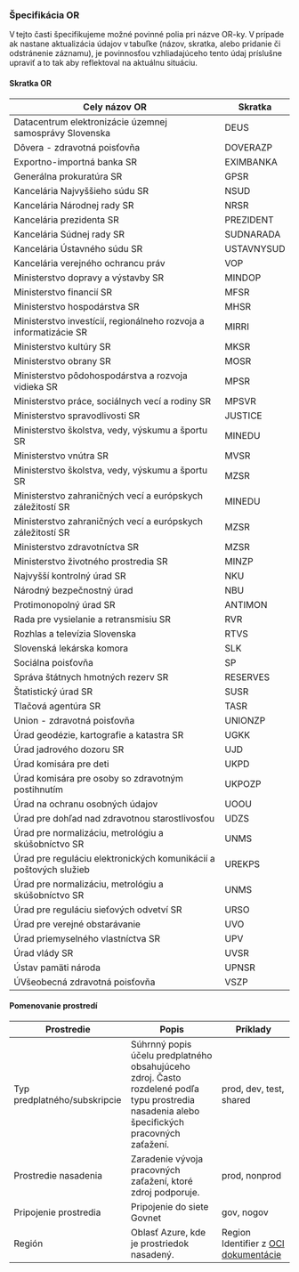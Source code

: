 ### Špecifikácia OR

V tejto časti špecifikujeme možné povinné polia pri názve OR-ky. V prípade ak nastane aktualizácia údajov v tabuľke (názov, skratka, alebo pridanie či odstránenie záznamu), je povinnosťou vzhliadajúceho tento údaj príslušne upraviť a to tak aby reflektoval na aktuálnu situáciu. 

#### Skratka OR
|Cely názov OR |Skratka |
--- | --- |
|Datacentrum elektronizácie územnej samosprávy Slovenska | DEUS |
|Dôvera - zdravotná poisťovňa | DOVERAZP |
|Exportno-importná banka SR | EXIMBANKA |
|Generálna prokuratúra SR | GPSR |
|Kancelária Najvyššieho súdu SR | NSUD |
|Kancelária Národnej rady SR | NRSR |
|Kancelária prezidenta SR | PREZIDENT |
|Kancelária Súdnej rady SR | SUDNARADA |
|Kancelária Ústavného súdu SR | USTAVNYSUD |
|Kancelária verejného ochrancu práv | VOP |
|Ministerstvo dopravy a výstavby SR | MINDOP |
|Ministerstvo financií SR | MFSR |
|Ministerstvo hospodárstva SR | MHSR |
|Ministerstvo investícií, regionálneho rozvoja a informatizácie SR | MIRRI |
|Ministerstvo kultúry SR| MKSR |
|Ministerstvo obrany SR| MOSR |
|Ministerstvo pôdohospodárstva a rozvoja vidieka SR| MPSR |
|Ministerstvo práce, sociálnych vecí a rodiny SR | MPSVR |
|Ministerstvo spravodlivosti SR | JUSTICE |
|Ministerstvo školstva, vedy, výskumu a športu SR | MINEDU |
|Ministerstvo vnútra SR | MVSR |
|Ministerstvo školstva, vedy, výskumu a športu SR | MZSR |
|Ministerstvo zahraničných vecí a európskych záležitostí SR | MINEDU |
|Ministerstvo zahraničných vecí a európskych záležitostí SR | MZSR |
|Ministerstvo zdravotníctva SR | MZSR |
|Ministerstvo životného prostredia SR | MINZP |
|Najvyšší kontrolný úrad SR | NKU |
|Národný bezpečnostný úrad | NBU |
|Protimonopolný úrad SR | ANTIMON |
|Rada pre vysielanie a retransmisiu SR | RVR |
|Rozhlas a televízia Slovenska | RTVS |
|Slovenská lekárska komora | SLK |
|Sociálna poisťovňa | SP |
|Správa štátnych hmotných rezerv SR | RESERVES |
|Štatistický úrad SR | SUSR |
|Tlačová agentúra SR | TASR |
|Union - zdravotná poisťovňa | UNIONZP |
|Úrad geodézie, kartografie a katastra SR | UGKK |
|Úrad jadrového dozoru SR | UJD |
|Úrad komisára pre deti | UKPD |
|Úrad komisára pre osoby so zdravotným postihnutím | UKPOZP |
|Úrad na ochranu osobných údajov | UOOU |
|Úrad pre dohľad nad zdravotnou starostlivosťou | UDZS |
|Úrad pre normalizáciu, metrológiu a skúšobníctvo SR | UNMS |
|Úrad pre reguláciu elektronických komunikácií a poštových služieb | UREKPS |
|Úrad pre normalizáciu, metrológiu a skúšobníctvo SR | UNMS |
|Úrad pre reguláciu sieťových odvetví SR | URSO |
|Úrad pre verejné obstarávanie | UVO |
|Úrad priemyselného vlastníctva SR | UPV |
|Úrad vlády SR  | UVSR |
|Ústav pamäti národa | UPNSR |
|ÚVšeobecná zdravotná poisťovňa | VSZP |

#### Pomenovanie prostredí
|Prostredie |Popis |Príklady |
--- | --- | --- |
|Typ predplatného/subskripcie |Súhrnný popis účelu predplatného obsahujúceho zdroj. Často rozdelené podľa typu prostredia nasadenia alebo špecifických pracovných zaťažení. |prod, dev, test, shared|
|Prostredie nasadenia |Zaradenie vývoja pracovných zaťažení, ktoré zdroj podporuje. |prod, nonprod |
|Pripojenie prostredia |Pripojenie do siete Govnet |gov, nogov |
|Región |Oblasť Azure, kde je prostriedok nasadený. |Region Identifier z [OCI dokumentácie](https://docs.oracle.com/en-us/iaas/Content/General/Concepts/regions.htm) |
